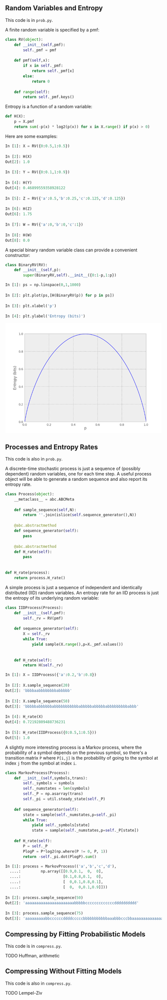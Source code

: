 ## Random Variables and Entropy ##

This code is in `prob.py`.

A finite random variable is specified by a pmf:

```python
class RV(object):
    def __init__(self,pmf):
        self._pmf = pmf

    def pmf(self,x):
        if x in self._pmf:
            return self._pmf[x]
        else:
            return 0

    def range(self):
        return self._pmf.keys()
```

Entropy is a function of a random variable:

```python
def H(X):
    p = X.pmf
    return sum(-p(x) * log2(p(x)) for x in X.range() if p(x) > 0)
```

Here are some examples:

```python
In [1]: X = RV({0:0.5,1:0.5})

In [2]: H(X)
Out[2]: 1.0

In [3]: Y = RV({0:0.1,1:0.9})

In [4]: H(Y)
Out[4]: 0.46899559358928122

In [5]: Z = RV({'a':0.5,'b':0.25,'c':0.125,'d':0.125})

In [6]: H(Z)
Out[6]: 1.75

In [7]: W = RV({'a':0,'b':0,'c':1})

In [8]: H(W)
Out[8]: 0.0
```

A special binary random variable class can provide a convenient constructor:

```python
class BinaryRV(RV):
    def __init__(self,p):
        super(BinaryRV,self).__init__({0:1-p,1:p})
```

```python
In [1]: ps = np.linspace(0,1,1000)

In [2]: plt.plot(ps,[H(BinaryRV(p)) for p in ps])

In [3]: plt.xlabel('p')

In [4]: plt.ylabel('Entropy (bits)')
```

![](writeup/figure_1.png)

## Processes and Entropy Rates ##

This code is also in `prob.py`.

A discrete-time stochastic process is just a sequence of (possibly dependent)
random variables, one for each time step. A useful process object will be able
to generate a random sequence and also report its entropy rate.

```python
class Process(object):
    __metaclass__ = abc.ABCMeta

    def sample_sequence(self,N):
        return ''.join(islice(self.sequence_generator(),N))

    @abc.abstractmethod
    def sequence_generator(self):
        pass

    @abc.abstractmethod
    def H_rate(self):
        pass


def H_rate(process):
    return process.H_rate()
```

A simple process is just a sequence of independent and identically distributed
(IID) random variables. An entropy rate for an IID process is just the entropy
of its underlying random variable:

```python
class IIDProcess(Process):
    def __init__(self,pmf):
        self._rv = RV(pmf)

    def sequence_generator(self):
        X = self._rv
        while True:
            yield sample(X.range(),p=X._pmf.values())


    def H_rate(self):
        return H(self._rv)
```

```python
In [1]: X = IIDProcess({'a':0.2,'b':0.8})

In [2]: X.sample_sequence(20)
Out[2]: 'bbbbaabbbbbbbbabbbbb'

In [3]: X.sample_sequence(50)
Out[3]: 'bbbbbabbbbbbabbbbbbbbbbbabbbbbabbbbbabbbbbbbbbabbb'

In [4]: H_rate(X)
Out[4]: 0.72192809488736231

In [5]: H_rate(IIDProcess({0:0.5,1:0.5}))
Out[5]: 1.0
```

A slightly more interesting process is a Markov process, where the probability
of a symbol depends on the previous symbol, so there's a transition matrix `P`
where `P[i,j]` is the probability of going to the symbol at index `j` from the
symbol at index `i`.

```python
class MarkovProcess(Process):
    def __init__(self,symbols,trans):
        self._symbols = symbols
        self._numstates = len(symbols)
        self._P = np.asarray(trans)
        self._pi = util.steady_state(self._P)

    def sequence_generator(self):
        state = sample(self._numstates,p=self._pi)
        while True:
            yield self._symbols[state]
            state = sample(self._numstates,p=self._P[state])

    def H_rate(self):
        P = self._P
        PlogP = P*log2(np.where(P != 0, P, 1))
        return -self._pi.dot(PlogP).sum()
```

```python
In [1]: process = MarkovProcess(('a','b','c','d'),
  ....:         np.array([[0.9,0.1,  0,  0],
  ....:                   [0.1,0.8,0.1,  0],
  ....:                   [  0,0.1,0.8,0.1],
  ....:                   [  0,  0,0.1,0.9]]))

In [2]: process.sample_sequence(50)
Out[2]: 'aaaaaaaaaaaaaaaaaaaaaabbbbbcccccccccccccdddddddddd'

In [3]: process.sample_sequence(75)
Out[3]: 'aaaaaaaaabbccccccddddcccccbbbbbbbbbbbaaabbbcccbbaaaaaaaaaaaaaaaaaaaaabbcccc'
```

## Compressing by Fitting Probabilistic Models ##

This code is in `compress.py`.

TODO Huffman, arithmetic

## Compressing Without Fitting Models ##

This code is also in `compress.py`.

TODO Lempel-Ziv

